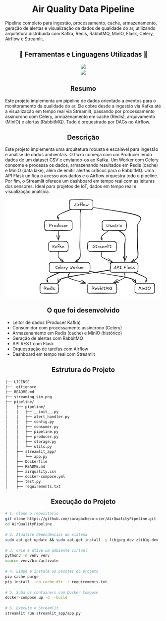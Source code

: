 <div align="center"><h1>Air Quality Data Pipeline</h1></div>

<p>
Pipeline completo para ingestão, processamento, cache, armazenamento, geração de alertas e visualização de dados de qualidade do ar, utilizando arquitetura distribuída com Kafka, Redis, RabbitMQ, MinIO, Flask, Celery, Airflow e Streamlit.
</p>

<div align="center"><h2>🐍 Ferramentas e Linguagens Utilizadas 🐍</h2></div>

<div align="center">
  <img src="https://skillicons.dev/icons?i=python,docker,flask,kafka,redis,rabbitmq" /><br>
  <img src="https://skillicons.dev/icons?i=minio,celery" />
</div>

<div align="center"><h2>Resumo</h2></div>

<p>
Este projeto implementa um pipeline de dados orientado a eventos para o monitoramento da qualidade do ar. Ele cobre desde a ingestão via Kafka até a visualização em tempo real via Streamlit, passando por processamento assíncrono com Celery, armazenamento em cache (Redis), arquivamento (MinIO) e alertas (RabbitMQ). Tudo é orquestrado por DAGs no Airflow.
</p>

<div align="center"><h2>Descrição</h2></div>

<p>
Este projeto implementa uma arquitetura robusta e escalável para ingestão e análise de dados ambientais. O fluxo começa com um Producer lendo dados de um dataset CSV e enviando-os ao Kafka. Um Worker com Celery consome e processa os dados, armazenando resultados em Redis (cache) e MinIO (data lake), além de emitir alertas críticos para o RabbitMQ. Uma API Flask unifica o acesso aos dados e o Airflow orquestra todo o pipeline. Por fim, o Streamlit oferece um dashboard em tempo real com as leituras dos sensores. Ideal para projetos de IoT, dados em tempo real e visualização analítica.
</p>

<div align="center">
  <img src="streaming_sim.png" alt="Estrutura do Pipeline">
</div>

<div align="center"><h2>O que foi desenvolvido</h2></div>

- Leitor de dados (Producer Kafka)
- Consumidor com processamento assíncrono (Celery)
- Armazenamento em Redis (cache) e MinIO (histórico)
- Geração de alertas com RabbitMQ
- API REST com Flask
- Orquestração de tarefas com Airflow
- Dashboard em tempo real com Streamlit

<div align="center"><h2>Estrutura do Projeto</h2></div>

```
├── LICENSE
├── .gitignore
├── README.md
├── streaming_sim.png
├── pipeline/
│    ├── pipeline/
│    │   ├── __init__.py
│    │   ├── alert_handler.py
│    │   ├── config.py
│    │   ├── consumer.py
│    │   ├── pipeline.py
│    │   ├── producer.py
│    │   ├── storage.py
│    │   └── utils.py
│    ├── streamlit_app/
│    │   └── app.py
│    ├── Dockerfile
│    ├── README.md
│    ├── airquality.csv
│    ├── docker-compose.yml
│    ├── test.py
│    ├── requirements.txt
```

<div align="center"><h2>Execução do Projeto</h2></div>

```bash
# 1. Clone o repositório
git clone https://github.com/sarapacheco-user/AirQualityPipeline.git
cd AirQualityPipeline

# 2. Atualize dependências do sistema
sudo apt-get update && sudo apt-get install -y libjpeg-dev zlib1g-dev

# 3. Crie e ative um ambiente virtual
python3 -m venv venv
source venv/bin/activate

# 4. Limpe e instale os pacotes do projeto
pip cache purge
pip install --no-cache-dir -r requirements.txt

# 5. Suba os containers com Docker Compose
docker-compose up -d --build

# 6. Execute o Streamlit
streamlit run streamlit_app/app.py
